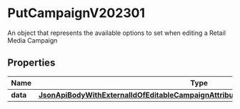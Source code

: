 

# PutCampaignV202301

An object that represents the available options to set when editing a Retail Media Campaign

## Properties

Name | Type | Description | Notes
------------ | ------------- | ------------- | -------------
**data** | [**JsonApiBodyWithExternalIdOfEditableCampaignAttributesV202301AndCampaignV202301**](JsonApiBodyWithExternalIdOfEditableCampaignAttributesV202301AndCampaignV202301.md) |  |  [optional]



